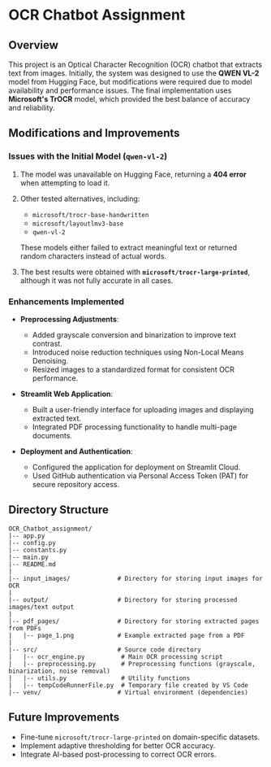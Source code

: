 # OCR Chatbot Assignment

## Overview
This project is an Optical Character Recognition (OCR) chatbot that extracts text from images. Initially, the system was designed to use the **QWEN VL-2** model from Hugging Face, but modifications were required due to model availability and performance issues. The final implementation uses **Microsoft's TrOCR** model, which provided the best balance of accuracy and reliability.

## Modifications and Improvements

### Issues with the Initial Model (`qwen-vl-2`)
1. The model was unavailable on Hugging Face, returning a **404 error** when attempting to load it.
2. Other tested alternatives, including:
   - `microsoft/trocr-base-handwritten`
   - `microsoft/layoutlmv3-base`
   - `qwen-vl-2`
   
   These models either failed to extract meaningful text or returned random characters instead of actual words.

3. The best results were obtained with **`microsoft/trocr-large-printed`**, although it was not fully accurate in all cases.

### Enhancements Implemented
- **Preprocessing Adjustments**:  
  - Added grayscale conversion and binarization to improve text contrast.
  - Introduced noise reduction techniques using Non-Local Means Denoising.
  - Resized images to a standardized format for consistent OCR performance.

- **Streamlit Web Application**:  
  - Built a user-friendly interface for uploading images and displaying extracted text.
  - Integrated PDF processing functionality to handle multi-page documents.

- **Deployment and Authentication**:
  - Configured the application for deployment on Streamlit Cloud.
  - Used GitHub authentication via Personal Access Token (PAT) for secure repository access.



## Directory Structure
```
OCR_Chatbot_assignment/
|-- app.py
|-- config.py
|-- constants.py
|-- main.py
|-- README.md
|
|-- input_images/             # Directory for storing input images for OCR
|
|-- output/                   # Directory for storing processed images/text output
|
|-- pdf_pages/                # Directory for storing extracted pages from PDFs
|   |-- page_1.png            # Example extracted page from a PDF
|
|-- src/                      # Source code directory
|   |-- ocr_engine.py          # Main OCR processing script
|   |-- preprocessing.py       # Preprocessing functions (grayscale, binarization, noise removal)
|   |-- utils.py               # Utility functions
|   |-- tempCodeRunnerFile.py  # Temporary file created by VS Code
|-- venv/                     # Virtual environment (dependencies)
```

## Future Improvements
- Fine-tune `microsoft/trocr-large-printed` on domain-specific datasets.
- Implement adaptive thresholding for better OCR accuracy.
- Integrate AI-based post-processing to correct OCR errors.
